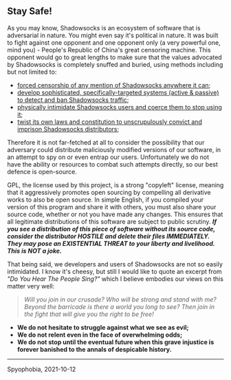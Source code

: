 ## Stay Safe!

As you may know, Shadowsocks is an ecosystem of software that is adversarial in nature. You might even say it's political in nature. It was built to fight against one opponent and one opponent only (a very powerful one, mind you) - People's Republic of China's great censoring machine. This opponent would go to great lengths to make sure that the values advocated by Shadowsocks is completely snuffed and buried, using methods including but not limited to:

 - [forced censorship of any mention of Shadowsocks anywhere it can](https://web.archive.org/web/20210307021605/https://www.baidu.com/s?ie=UTF-8&wd=shadowsocks);
 - [develop sophisticated, specifically-targeted systems (active & passive) to detect and ban Shadowsocks traffic](https://web.archive.org/web/20201204181712/https://blog.torproject.org/learning-more-about-gfws-active-probing-system);
 - [physically intimidate Shadowsocks users and coerce them to stop using it](https://web.archive.org/web/20211010001125/https://difang.gmw.cn/roll2/2020-07/29/content_123387620.htm);
 - [twist its own laws and constitution to unscrupulously convict and imprison Shadowsocks distributors](https://web.archive.org/web/20211006150300/https://zj.qq.com/a/20180620/020541.htm);

Therefore it is not far-fetched at all to consider the possibility that our adversary could distribute maliciously modified versions of our software, in an attempt to spy on or even entrap our users. Unfortunately we do not have the ability or resources to combat such attempts directly, so our best defence is open-source.

GPL, the license used by this project, is a strong "copyleft" license, meaning that it aggressively promotes open sourcing by compelling all derivative works to also be open source. In simple English, if you compiled your version of this program and share it with others, you must also share your source code, whether or not you have made any changes. This ensures that all legitimate distributions of this software are subject to public scrutiny. ***If you see a distribution of this piece of software without its source code, consider the distributor HOSTILE and delete their files IMMEDIATELY. They may pose an EXISTENTIAL THREAT to your liberty and livelihood. This is NOT a joke.***

That being said, we developers and users of Shadowsocks are not so easily intimidated. I know it's cheesy, but still I would like to quote an excerpt from *"Do You Hear The People Sing?"* which I believe embodies our views on this matter very well:

> *Will you join in our crusade? Who will be strong and stand with me?*
> *Beyond the barricade is there a world you long to see?*
> *Then join in the fight that will give you the right to be free!*

 - **We do not hesitate to struggle against what we see as evil;**
 - **We do not relent even in the face of overwhelming odds;**
 - **We do not stop until the eventual future when this grave injustice is forever banished to the annals of despicable history.**

 ---

 Spyophobia, 2021-10-12
